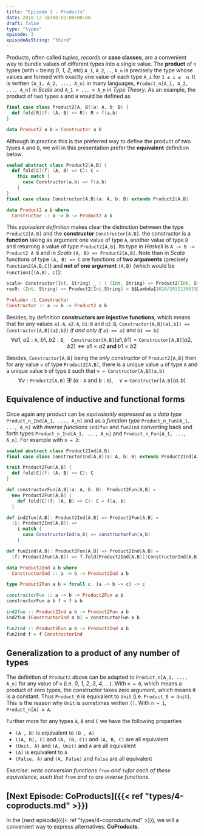 ```yaml
---
title: "Episode 3 - Products"
date: 2018-12-16T00:03:00+00:00
draft: false
type: "types"
episode: 3
episodeAsString: "third"
---
```


Products, often called *tuples*, *records* or **case classes**, are a convenient way to bundle values of different types into a single value. The **product** of `n` types (with `n` being *0*, *1*, *2*, etc) `A_1`, `A_2`, ..., `A_n` is precisely the type whose values are formed with exactly one value of each type `A_i` for `1 ≤ i ≤  n`. It is written `(A_1, A_2, ..., A_n)` in many languages, `Product_n[A_1, A_2, ..., A_n]` in *Scala* and `A_1 × ... × A_n` in *Type Theory*. As an example, the product of two types `A` and `B` would be defined as

```scala
final case class Product2[A, B](a: A, b: B) {
  def fold[R](f: (A, B) => R): R = f(a,b)
}
```

```haskell
data Product2 a b = Constructor a b
```

Although in practice this is the preferred way to define the product of two types `A` and `B`, we will in this presentation prefer the **equivalent** definition below:

```scala
sealed abstract class Product2[A,B] {
  def fold[C](f: (A, B) => C): C =
    this match {
      case Constructor(a,b) => f(a,b)
    }
}
final case class Constructor[A,B](a: A, b: B) extends Product2[A,B]
```

```haskell
data Product2 a b where
  Constructor :: a -> b -> Product2 a b
```

This *equivalent definition* makes clear the distinction between the type `Product2[A,B]` and the **constructor** `Constructor[A,B]`.  the constructor is a **function** taking as argument one value of type `A`, another value of type `B` and returning a value of type `Product2[A,B]`. Its type in *Haskell* is `A -> B -> Product2 A B` and in *Scala* `(A, B) => Product2[A,B]`. Note than in *Scala* functions of type `(A, B) => C` are functions of **two arguments** (precisely `Function2[A,B,C]`) and **not of one argument** `(A,B)` (which would be `Function1[(A,B), C]`):

```scala
scala> Constructor[Int, String] _ : ( (Int, String) => Product2[Int, String] )
res0: (Int, String) => Product2[Int,String] = $$Lambda$1620/2032136633@55be2608
```

```haskell
Prelude> :t Constructor
Constructor :: a -> b -> Product2 a b
```

Besides, by definition **constructors are injective functions**, which means that for any values `a1:A`, `a2:A`, `b1:B` and `b2:B`, `Constructor[A,B](a1,b1) == Constructor[A,B](a2,b2)` *if and only if* `a1 == a2` and `b1 == b2`
$$\forall a1,\ a2:\texttt{A},\ b1,\ b2:\texttt{B},\quad \texttt{Constructor[A,B]}(a1,b1) = \texttt{Constructor[A,B]}(a2,b2) \Longleftrightarrow a1 = a2 \textbf{ and } b1 = b2$$

Besides, `Constructor[A,B]` being the *only constructor* of `Product2[A,B]` then for any value `v` of type `Product2[A,B]`, there is a unique value `a` of type `A` and a unique value `b` of type `B` such that `v = Constructor[A,B](a,b)`
$$\forall v:\texttt{Product2[A,B]}\ \exists!\ (a:\texttt{A} \textrm{ and } b:\texttt{B}),\quad v = \texttt{Constructor[A,B]}(a,b)$$

## Equivalence of inductive and functional forms

Once again any product can be *equivalently expressed* as a *data type* `Product_n_Ind[A_1, ..., A_n]` and as a *function type* `Product_n_Fun[A_1, ..., A_n]` with *inverse functions* `ind2fun` and `fun2ind` converting back and forth types `Product_n_Ind[A_1, ..., A_n]` and `Product_n_Fun[A_1, ..., A_n]`. For example with `n = 2`:

```scala
sealed abstract class Product2Ind[A,B]
final case class ConstructorInd[A,B](a: A, b: B) extends Product2Ind[A,B]

trait Product2Fun[A,B] {
  def fold[C](f: (A, B) => C): C
}

def constructorFun[A,B](a: A, b: B): Product2Fun[A,B] =
  new Product2Fun[A,B] {
    def fold[C](f: (A, B) => C): C = f(a, b)
  }

def ind2fun[A,B]: Product2Ind[A,B] => Product2Fun[A,B] =
  (i: Product2Ind[A,B]) =>
    i match {
      case ConstructorInd(a,b) => constructorFun(a,b)
    }

def fun2ind[A,B]: Product2Fun[A,B] => Product2Ind[A,B] =
  (f: Product2Fun[A,B]) => f.fold[Product2Ind[A,B]](ConstructorInd[A,B] _)
```

```haskell
data Product2Ind a b where
  ConstructorInd :: a -> b -> Product2Ind a b

type Product2Fun a b = forall c. (a -> b -> c) -> c

constructorFun :: a -> b -> Product2Fun a b
constructorFun a b f = f a b

ind2fun :: Product2Ind a b -> Product2Fun a b
ind2fun (ConstructorInd a b) = constructorFun a b

fun2ind :: Product2Fun a b -> Product2Ind a b
fun2ind f = f ConstructorInd
```

## Generalization to a product of any number of types

The definition of `Product2` above can be adapted to `Product_n[A_1, ..., A_n]` for any value of `n` (i.e. *0*, *1*, *2*, *3*, *4*, ...). With `n = 0`, which means a product of zero types, the constructor takes zero argument, which means it is a constant. Thus `Product_0` is equivalent to `Unit` (i.e. `Product_0 ≅ Unit`). This is the reason why `Unit` is sometimes written `()`. With `n = 1`, `Product_n[A] ≅ A`.

Further more for any types `A`, `B` and `C` we have the following properties

- `(A , B)` is equivalent to `(B , A)`
- `((A, B), C)` and `(A, (B, C))` and `(A, B, C)` are all equivalent
- `(Unit, A)` and  `(A, Unit)` and `A` are all equivalent
- `(A)` is equivalent to `A`
- `(False, A)` and `(A, False)` and `False` are all equivalent

*Exercise: write conversion functions `from` and `to`for each of these equivalence, such that `from` and `to` are inverse functions.*

## [Next Episode: CoProducts]({{< ref "types/4-coproducts.md" >}})

In the [next episode]({{< ref "types/4-coproducts.md" >}}), we will a convenient way to express alternatives: **CoProducts**.